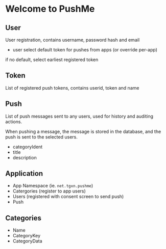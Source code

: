 Welcome to PushMe
=================

## User
User registration, contains username, password hash and email

- user select default token for pushes from apps (or override per-app)

if no default, select earliest registered token


## Token
List of registered push tokens, contains userid, token and name


## Push
List of push messages sent to any users, used for history and auditing actions.

When pushing a message, the message is stored in the database, and the push is sent to the selected users.

- categoryIdent
- title
- description

## Application

- App Namespace (ie. `net.tgxn.pushme`)
- Catergories (register to app users)
- Users (registered with consent screen to send push)
- Push

## Categories

- Name
- CategoryKey
- CategoryData
